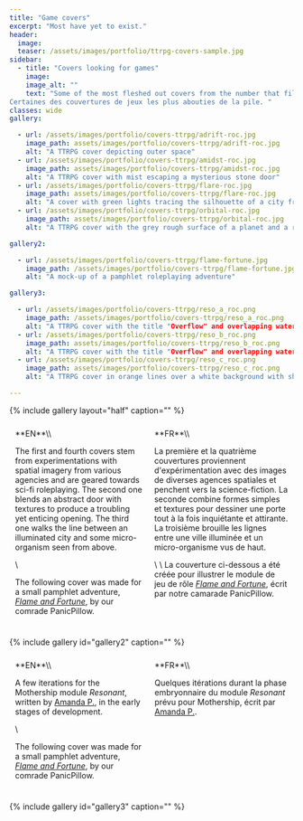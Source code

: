 ```yaml
---
title: "Game covers"
excerpt: "Most have yet to exist."
header:
  image:
  teaser: /assets/images/portfolio/ttrpg-covers-sample.jpg
sidebar:
  - title: "Covers looking for games"
    image:
    image_alt: ""
    text: "Some of the most fleshed out covers from the number that fill our drawers.|
Certaines des couvertures de jeux les plus abouties de la pile. "
classes: wide
gallery:

  - url: /assets/images/portfolio/covers-ttrpg/adrift-roc.jpg
    image_path: assets/images/portfolio/covers-ttrpg/adrift-roc.jpg
    alt: "A TTRPG cover depicting outer space"
  - url: /assets/images/portfolio/covers-ttrpg/amidst-roc.jpg
    image_path: assets/images/portfolio/covers-ttrpg/amidst-roc.jpg
    alt: "A TTRPG cover with mist escaping a mysterious stone door"
  - url: /assets/images/portfolio/covers-ttrpg/flare-roc.jpg
    image_path: assets/images/portfolio/covers-ttrpg/flare-roc.jpg
    alt: "A cover with green lights tracing the silhouette of a city from above"
  - url: /assets/images/portfolio/covers-ttrpg/orbital-roc.jpg
    image_path: assets/images/portfolio/covers-ttrpg/orbital-roc.jpg
    alt: "A TTRPG cover with the grey rough surface of a planet and a red river above"

gallery2:

  - url: /assets/images/portfolio/covers-ttrpg/flame-fortune.jpg
    image_path: /assets/images/portfolio/covers-ttrpg/flame-fortune.jpg
    alt: "A mock-up of a pamphlet roleplaying adventure"

gallery3:

  - url: /assets/images/portfolio/covers-ttrpg/reso_a_roc.png
    image_path: /assets/images/portfolio/covers-ttrpg/reso_a_roc.png
    alt: "A TTRPG cover with the title "Overflow" and overlapping water expanses in nuances of orange and white"
  - url: /assets/images/portfolio/covers-ttrpg/reso_b_roc.png
    image_path: assets/images/portfolio/covers-ttrpg/reso_b_roc.png
    alt: "A TTRPG cover with the title "Overflow" and overlapping water expanses in nuances of orange and white, reverse from the previous image"
  - url: /assets/images/portfolio/covers-ttrpg/reso_c_roc.png
    image_path: assets/images/portfolio/covers-ttrpg/reso_c_roc.png
    alt: "A TTRPG cover in orange lines over a white background with shockwaves depicting a ruptured dam spilling over"

---
```


<style>
/* Create two equal columns that floats next to each other */
.row {
  display: flex;
}

/* Create two equal columns that sits next to each other */
.column {
  flex: 50%;
  padding: 10px;
}
/* Clear floats after the columns */
.row:after {
  content: "";
  display: table;
  clear: both;
}
</style>

{% include gallery layout="half" caption="" %}


<div class="row">
  <div class="column" markdown="span">
**EN**\\

The first and fourth covers stem from experimentations with spatial imagery from various agencies and are geared towards sci-fi roleplaying. The second one blends an abstract door with textures to produce a troubling yet enticing opening. The third one walks the line between an illuminated city and some micro-organism seen from above.  

\\

The following cover was made for a small pamphlet adventure, [*Flame and Fortune*](https://panicpillow.itch.io/flame-and-fortune), by our comrade PanicPillow.
    </div>
  <div class="column" markdown="span">
**FR**\\

La première et la quatrième couvertures proviennent d'expérimentation avec des images de diverses agences spatiales et penchent vers la science-fiction. La seconde combine formes simples et textures pour dessiner une porte tout à la fois inquiétante et attirante. La troisième brouille les lignes entre une ville illuminée et un micro-organisme vus de haut.

\\
\\
La couverture ci-dessous a été créée pour illustrer le module de jeu de rôle [*Flame and Fortune*](https://panicpillow.itch.io/flame-and-fortune), écrit par notre camarade PanicPillow.

  </div>
</div>

{% include gallery id="gallery2" caption="" %}

<div class="row">
  <div class="column" markdown="span">
**EN**\\

A few iterations for the Mothership module *Resonant*, written by [Amanda P.](https://weirdwonder.itch.io/), in the early stages of development.  

\\

The following cover was made for a small pamphlet adventure, [*Flame and Fortune*](https://panicpillow.itch.io/flame-and-fortune), by our comrade PanicPillow.
    </div>
  <div class="column" markdown="span">
**FR**\\

Quelques itérations durant la phase embryonnaire du module *Resonant* prévu pour Mothership, écrit par [Amanda P.](https://weirdwonder.itch.io/).

  </div>
</div>

{% include gallery id="gallery3" caption="" %}
